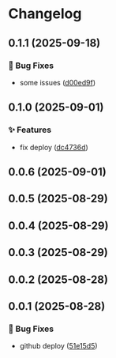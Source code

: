 # Changelog

## 0.1.1 (2025-09-18)

### 🐛 Bug Fixes

* some issues ([d00ed9f](https://github.com/oondemand/cst-europartner-frontend/commit/d00ed9fba7e002a765e844884d048738f1aaa195))

## 0.1.0 (2025-09-01)

### ✨ Features

* fix deploy ([dc4736d](https://github.com/oondemand/cst-europartner-frontend/commit/dc4736d9bb6fd39133f743aa4415d775fbc867c9))

## 0.0.6 (2025-09-01)

## 0.0.5 (2025-08-29)

## 0.0.4 (2025-08-29)

## 0.0.3 (2025-08-29)

## 0.0.2 (2025-08-28)

## 0.0.1 (2025-08-28)

### 🐛 Bug Fixes

- github deploy ([51e15d5](https://github.com/oondemand/cst-europartner-frontend/commit/51e15d50fa2b99f89b3e19057a1282313f3ef656))
